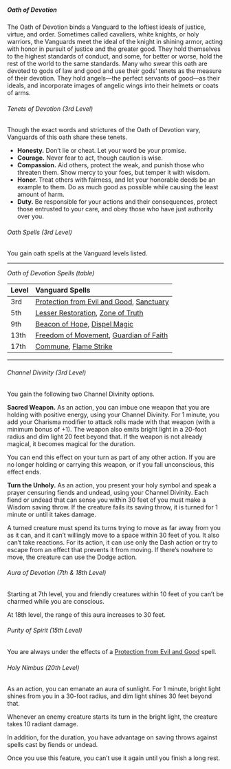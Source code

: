 ##### Oath of Devotion

The Oath of Devotion binds a Vanguard to the loftiest ideals of justice, virtue, and order.
Sometimes called cavaliers, white knights, or holy warriors, the Vanguards meet the ideal of the knight in shining armor, acting with honor in pursuit of justice and the greater good.
They hold themselves to the highest standards of conduct, and some, for better or worse, hold the rest of the world to the same standards.
Many who swear this oath are devoted to gods of law and good and use their gods’ tenets as the measure of their devotion.
They hold angels—the perfect servants of good—as their ideals, and incorporate images of angelic wings into their helmets or coats of arms.

###### Tenets of Devotion (3rd Level)

Though the exact words and strictures of the Oath of Devotion vary, Vanguards of this oath share these tenets.

- **Honesty.**
  Don’t lie or cheat.
  Let your word be your promise.
- **Courage.**
  Never fear to act, though caution is wise.
- **Compassion.**
  Aid others, protect the weak, and punish those who threaten them.
  Show mercy to your foes, but temper it with wisdom.
- **Honor.**
  Treat others with fairness, and let your honorable deeds be an example to them.
  Do as much good as possible while causing the least amount of harm.
- **Duty.**
  Be responsible for your actions and their consequences, protect those entrusted to your care, and obey those who have just authority over you.

###### Oath Spells (3rd Level)

You gain oath spells at the Vanguard levels listed.

___
<!-- markdownlint-disable-next-line no-emphasis-as-heading -->
_Oath of Devotion Spells (table)_

| Level | Vanguard Spells                                                                                                                  |
|:------|:---------------------------------------------------------------------------------------------------------------------------------|
|  3rd  | [Protection from Evil and Good](#Protection_from_Evil_and_Good_protection_from_evil_and_good), [Sanctuary](#Sanctuary_sanctuary) |
|  5th  | [Lesser Restoration](#Lesser_Restoration_lesser_restoration), [Zone of Truth](#Zone_of_Truth_zone_of_truth)                      |
|  9th  | [Beacon of Hope](#Beacon_of_Hope_beacon_of_hope), [Dispel Magic](#Dispel_Magic_dispel_magic)                                     |
| 13th  | [Freedom of Movement](#Freedom_of_Movement_freedom_of_movement), [Guardian of Faith](#Guardian_of_Faith_guardian_of_faith)       |
| 17th  | [Commune](#Commune_commune), [Flame Strike](#Flame_Strike_flame_strike)                                                          |

___

###### Channel Divinity (3rd Level)

You gain the following two Channel Divinity options.

**Sacred Weapon.**
As an action, you can imbue one weapon that you are holding with positive energy, using your Channel Divinity.
For 1 minute, you add your Charisma modifier to attack rolls made with that weapon (with a minimum bonus of +1).
The weapon also emits bright light in a 20-foot radius and dim light 20 feet beyond that.
If the weapon is not already magical, it becomes magical for the duration.

You can end this effect on your turn as part of any other action.
If you are no longer holding or carrying this weapon, or if you fall unconscious, this effect ends.

**Turn the Unholy.**
As an action, you present your holy symbol and speak a prayer censuring fiends and undead, using your Channel Divinity.
Each fiend or undead that can sense you within 30 feet of you must make a Wisdom saving throw.
If the creature fails its saving throw, it is turned for 1 minute or until it takes damage.

A turned creature must spend its turns trying to move as far away from you as it can, and it can’t willingly move to a space within 30 feet of you.
It also can’t take reactions.
For its action, it can use only the Dash action or try to escape from an effect that prevents it from moving.
If there’s nowhere to move, the creature can use the Dodge action.

###### Aura of Devotion (7th & 18th Level)

Starting at 7th level, you and friendly creatures within 10 feet of you can’t be charmed while you are conscious.

At 18th level, the range of this aura increases to 30 feet.

###### Purity of Spirit (15th Level)
You are always under the effects of a [Protection from Evil and Good](#Protection_from_Evil_and_Good_protection_from_evil_and_good) spell.

###### Holy Nimbus (20th Level)

As an action, you can emanate an aura of sunlight.
For 1 minute, bright light shines from you in a 30-foot radius, and dim light shines 30 feet beyond that.

Whenever an enemy creature starts its turn in the bright light, the creature takes 10 radiant damage.

In addition, for the duration, you have advantage on saving throws against spells cast by fiends or undead.

Once you use this feature, you can’t use it again until you finish a long rest.
